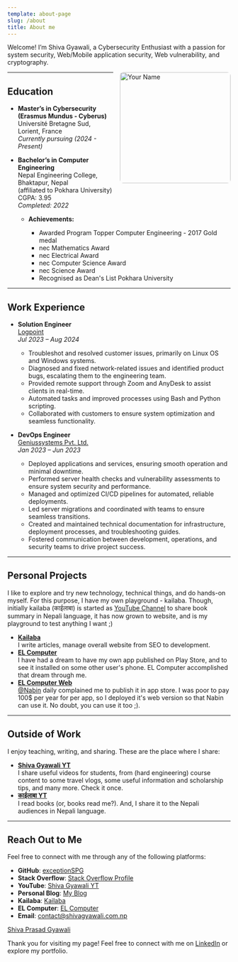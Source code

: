 ```yaml
---
template: about-page
slug: /about
title: About me
---
```

Welcome! I’m Shiva Gyawali, a Cybersecurity Enthusiast with a passion for system security, Web/Mobile application security, Web vulnerability, and cryptography.

<img src="/assets/12393205962.png" alt="Your Name" style="float: right; margin-left: 15px; width: 250px; border-radius: 8px;"/>

- - -

## Education

* **Master’s in Cybersecurity (Erasmus Mundus - Cyberus)** <br>
    Université Bretagne Sud, Lorient, France\
  *Currently pursuing (2024 - Present)*
* **Bachelor’s in Computer Engineering**\
  Nepal Engineering College, Bhaktapur, Nepal <br>
  (affiliated to Pokhara University)\
  CGPA: 3.95\
  *Completed: 2022*

  * **Achievements:**

    * Awarded Program Topper Computer Engineering - 2017 Gold medal
    * nec Mathematics Award
    * nec Electrical Award
    * nec Computer Science Award
    * nec Science Award
    * Recognised as Dean's List Pokhara University 

- - -

## Work Experience

* **Solution Engineer**\
  [Logpoint](https://www.logpoint.com/en/)\
  *Jul 2023 – Aug 2024*

  * Troubleshot and resolved customer issues, primarily on Linux OS and Windows systems.
  * Diagnosed and fixed network-related issues and identified product bugs, escalating them to the engineering team.
  * Provided remote support through Zoom and AnyDesk to assist clients in real-time.
  * Automated tasks and improved processes using Bash and Python scripting.
  * Collaborated with customers to ensure system optimization and seamless functionality.
* **DevOps Engineer**\
  [Geniussystems Pvt. Ltd.](https://geniussystems.com.np/)\
  *Jan 2023 – Jun 2023*

  * Deployed applications and services, ensuring smooth operation and minimal downtime.
  * Performed server health checks and vulnerability assessments to ensure system security and performance.
  * Managed and optimized CI/CD pipelines for automated, reliable deployments.
  * Led server migrations and coordinated with teams to ensure seamless transitions.
  * Created and maintained technical documentation for infrastructure, deployment processes, and troubleshooting guides.
  * Fostered communication between development, operations, and security teams to drive project success.

- - -

## Personal Projects

I like to explore and try new technology, technical things, and do hands-on myself. For this purpose, I have my own playground - kailaba. Though, initially kailaba (काईलाबा) is started as [YouTube Channel](https://www.youtube.com/@official.kailaba) to share book summary in Nepali language, it has now grown to website, and is my playground to test anything I want ;)

* **<a href="https://kailaba.com" target="_blank" rel="noopener noreferrer">Kailaba</a>**\
  I write articles, manage overall website from SEO to development.
* **[EL Computer](https://play.google.com/store/apps/details?id=com.kailaba.computer)**\
  I have had a dream to have my own app published on Play Store, and to see it installed on some other user's phone. EL Computer accomplished that dream through me.
* **[EL Computer Web](https://elcomputerweb.kailaba.com/)**\
  [@Nabin](https://github.com/IBA4) daily complained me to publish it in app store. I was poor to pay 100$ per year for per app, so I deployed it's web version so that Nabin can use it. No doubt, you can use it too ;).

- - -

## Outside of Work

I enjoy teaching, writing, and sharing. These are the place where I share:

* **<a href="https://www.youtube.com/@ShivaGyawali" target="_blank" rel="noopener noreferrer">Shiva Gyawali YT</a>**\
    I share useful videos for students, from (hard engineering) course content to some travel vlogs, some useful information and scholarship tips, and many more. Check it once.
* **[काईलाबा YT](https://www.youtube.com/@official.kailaba)**\
    I read books (or, books read me?). And, I share it to the Nepali audiences in Nepali language.

- - -

## Reach Out to Me

Feel free to connect with me through any of the following platforms:

* **GitHub**: [exceptionSPG](https://github.com/exceptionSPG)  
* **Stack Overflow**: [Stack Overflow Profile](https://stackoverflow.com/users/14540274/shiva-gyawali)  
* **YouTube**: [Shiva Gyawali YT](https://youtube.com/@ShivaGyawali)  
* **Personal Blog**: [My Blog](https://shivagyawali.com.np)  
* **Kailaba**: [Kailaba](https://kailaba.com)  
* **EL Computer**: [EL Computer](https://elcomputerweb.com)  
* **Email**: [contact@shivagyawali.com.np](mailto:contact@shivagyawali.com.np)  

<div class="badge-base LI-profile-badge" data-locale="en_US" data-size="medium" data-theme="light" data-type="VERTICAL" data-vanity="shiva-prasad-gyawali-440745159" data-version="v1"><a class="badge-base__link LI-simple-link" href="https://fr.linkedin.com/in/shiva-prasad-gyawali-440745159?trk=profile-badge">Shiva Prasad Gyawali</a></div>
              



Thank you for visiting my page! Feel free to connect with me on [LinkedIn](https://www.linkedin.com/in/shiva-prasad-gyawali-440745159/) or explore my portfolio.